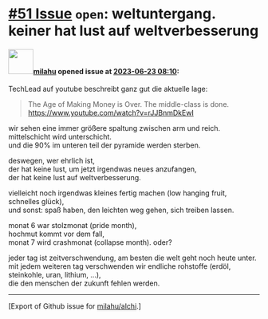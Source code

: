 # [\#51 Issue](https://github.com/milahu/alchi/issues/51) `open`: weltuntergang. keiner hat lust auf weltverbesserung

#### <img src="https://avatars.githubusercontent.com/u/12958815?v=4" width="50">[milahu](https://github.com/milahu) opened issue at [2023-06-23 08:10](https://github.com/milahu/alchi/issues/51):

TechLead auf youtube beschreibt ganz gut die aktuelle lage:

> The Age of Making Money is Over. The middle-class is done.  
> <https://www.youtube.com/watch?v=rJJBnmDkEwI>

wir sehen eine immer größere spaltung zwischen arm und reich.  
mittelschicht wird unterschicht.  
und die 90% im unteren teil der pyramide werden sterben.

deswegen, wer ehrlich ist,  
der hat keine lust, um jetzt irgendwas neues anzufangen,  
der hat keine lust auf weltverbesserung.

vielleicht noch irgendwas kleines fertig machen (low hanging fruit,
schnelles glück),  
und sonst: spaß haben, den leichten weg gehen, sich treiben lassen.

monat 6 war stolzmonat (pride month),  
hochmut kommt vor dem fall,  
monat 7 wird crashmonat (collapse month). oder?

jeder tag ist zeitverschwendung, am besten die welt geht noch heute
unter.  
mit jedem weiteren tag verschwenden wir endliche rohstoffe (erdöl,
steinkohle, uran, lithium, ...),  
die den menschen der zukunft fehlen werden.

------------------------------------------------------------------------

\[Export of Github issue for
[milahu/alchi](https://github.com/milahu/alchi).\]
